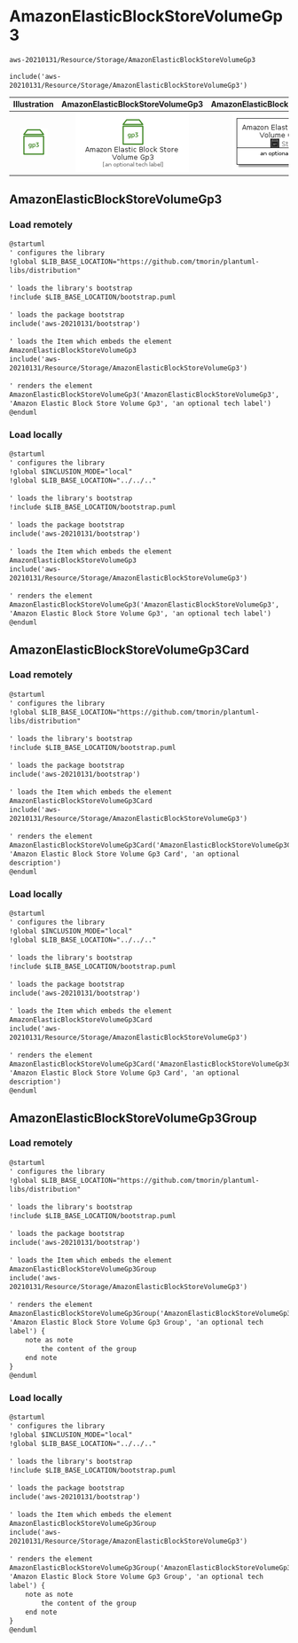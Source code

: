 # AmazonElasticBlockStoreVolumeGp3


```text
aws-20210131/Resource/Storage/AmazonElasticBlockStoreVolumeGp3
```

```text
include('aws-20210131/Resource/Storage/AmazonElasticBlockStoreVolumeGp3')
```



| Illustration | AmazonElasticBlockStoreVolumeGp3 | AmazonElasticBlockStoreVolumeGp3Card | AmazonElasticBlockStoreVolumeGp3Group |
| :---: | :---: | :---: | :---: |
| ![illustration for Illustration](../../../aws-20210131/Resource/Storage/AmazonElasticBlockStoreVolumeGp3.png) | ![illustration for AmazonElasticBlockStoreVolumeGp3](../../../aws-20210131/Resource/Storage/AmazonElasticBlockStoreVolumeGp3.Local.png) | ![illustration for AmazonElasticBlockStoreVolumeGp3Card](../../../aws-20210131/Resource/Storage/AmazonElasticBlockStoreVolumeGp3Card.Local.png) | ![illustration for AmazonElasticBlockStoreVolumeGp3Group](../../../aws-20210131/Resource/Storage/AmazonElasticBlockStoreVolumeGp3Group.Local.png) |




## AmazonElasticBlockStoreVolumeGp3

### Load remotely
```plantuml
@startuml
' configures the library
!global $LIB_BASE_LOCATION="https://github.com/tmorin/plantuml-libs/distribution"

' loads the library's bootstrap
!include $LIB_BASE_LOCATION/bootstrap.puml

' loads the package bootstrap
include('aws-20210131/bootstrap')

' loads the Item which embeds the element AmazonElasticBlockStoreVolumeGp3
include('aws-20210131/Resource/Storage/AmazonElasticBlockStoreVolumeGp3')

' renders the element
AmazonElasticBlockStoreVolumeGp3('AmazonElasticBlockStoreVolumeGp3', 'Amazon Elastic Block Store Volume Gp3', 'an optional tech label')
@enduml
```

### Load locally
```plantuml
@startuml
' configures the library
!global $INCLUSION_MODE="local"
!global $LIB_BASE_LOCATION="../../.."

' loads the library's bootstrap
!include $LIB_BASE_LOCATION/bootstrap.puml

' loads the package bootstrap
include('aws-20210131/bootstrap')

' loads the Item which embeds the element AmazonElasticBlockStoreVolumeGp3
include('aws-20210131/Resource/Storage/AmazonElasticBlockStoreVolumeGp3')

' renders the element
AmazonElasticBlockStoreVolumeGp3('AmazonElasticBlockStoreVolumeGp3', 'Amazon Elastic Block Store Volume Gp3', 'an optional tech label')
@enduml
```

## AmazonElasticBlockStoreVolumeGp3Card

### Load remotely
```plantuml
@startuml
' configures the library
!global $LIB_BASE_LOCATION="https://github.com/tmorin/plantuml-libs/distribution"

' loads the library's bootstrap
!include $LIB_BASE_LOCATION/bootstrap.puml

' loads the package bootstrap
include('aws-20210131/bootstrap')

' loads the Item which embeds the element AmazonElasticBlockStoreVolumeGp3Card
include('aws-20210131/Resource/Storage/AmazonElasticBlockStoreVolumeGp3')

' renders the element
AmazonElasticBlockStoreVolumeGp3Card('AmazonElasticBlockStoreVolumeGp3Card', 'Amazon Elastic Block Store Volume Gp3 Card', 'an optional description')
@enduml
```

### Load locally
```plantuml
@startuml
' configures the library
!global $INCLUSION_MODE="local"
!global $LIB_BASE_LOCATION="../../.."

' loads the library's bootstrap
!include $LIB_BASE_LOCATION/bootstrap.puml

' loads the package bootstrap
include('aws-20210131/bootstrap')

' loads the Item which embeds the element AmazonElasticBlockStoreVolumeGp3Card
include('aws-20210131/Resource/Storage/AmazonElasticBlockStoreVolumeGp3')

' renders the element
AmazonElasticBlockStoreVolumeGp3Card('AmazonElasticBlockStoreVolumeGp3Card', 'Amazon Elastic Block Store Volume Gp3 Card', 'an optional description')
@enduml
```

## AmazonElasticBlockStoreVolumeGp3Group

### Load remotely
```plantuml
@startuml
' configures the library
!global $LIB_BASE_LOCATION="https://github.com/tmorin/plantuml-libs/distribution"

' loads the library's bootstrap
!include $LIB_BASE_LOCATION/bootstrap.puml

' loads the package bootstrap
include('aws-20210131/bootstrap')

' loads the Item which embeds the element AmazonElasticBlockStoreVolumeGp3Group
include('aws-20210131/Resource/Storage/AmazonElasticBlockStoreVolumeGp3')

' renders the element
AmazonElasticBlockStoreVolumeGp3Group('AmazonElasticBlockStoreVolumeGp3Group', 'Amazon Elastic Block Store Volume Gp3 Group', 'an optional tech label') {
    note as note
        the content of the group
    end note
}
@enduml
```

### Load locally
```plantuml
@startuml
' configures the library
!global $INCLUSION_MODE="local"
!global $LIB_BASE_LOCATION="../../.."

' loads the library's bootstrap
!include $LIB_BASE_LOCATION/bootstrap.puml

' loads the package bootstrap
include('aws-20210131/bootstrap')

' loads the Item which embeds the element AmazonElasticBlockStoreVolumeGp3Group
include('aws-20210131/Resource/Storage/AmazonElasticBlockStoreVolumeGp3')

' renders the element
AmazonElasticBlockStoreVolumeGp3Group('AmazonElasticBlockStoreVolumeGp3Group', 'Amazon Elastic Block Store Volume Gp3 Group', 'an optional tech label') {
    note as note
        the content of the group
    end note
}
@enduml
```

